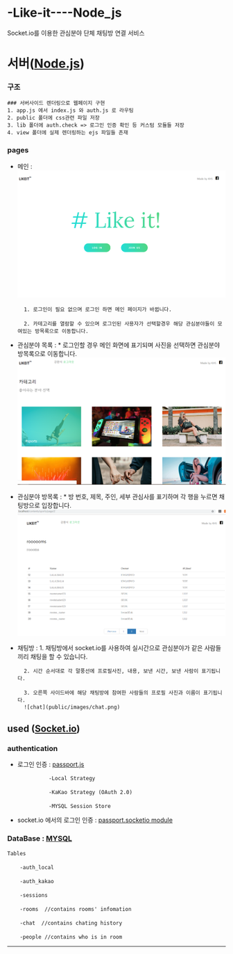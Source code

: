 # -Like-it----Node_js
Socket.io를 이용한 관심분야 단체 채팅방 연결 서비스

# 서버([Node.js](https://nodejs.org/ko/))

### __구조__
    ### 서버사이드 렌더링으로 웹페이지 구현 
    1. app.js 에서 index.js 와 auth.js 로 라우팅 
    2. public 폴더에 css관련 파일 저장
    3. lib 폴더에 auth.check => 로그인 인증 확인 등 커스텀 모듈들 저장
    4. view 폴더에 실제 렌더링하는 ejs 파일들 존재
### __pages__

* 메인 : ![main](public/images/main.png)


        1. 로그인이 필요 없으며 로그인 하면 메인 페이지가 바뀝니다.
                     
        2. 카테고리를 열람할 수 있으며 로그인된 사용자가 선택할경우 해당 관심분야들이 모여있는 방목록으로 이동합니다.
                  
* 관심분야 목록 :
        * 로그인할 경우 메인 화면에 표기되며 사진을 선택하면 관심분야 방목록으로 이동합니다.
        ![category](public/images/category.png)

* 관심분야 방목록 : 
        * 방 번호, 제목, 주인, 세부 관심사를 표기하며 각 행을 누르면 채팅방으로 입장합니다.
        ![rooms](public/images/rooms.png)


* 채팅방 :
        1. 채팅방에서 socket.io를 사용하여 실시간으로 관심분야가 같은 사람들끼리 채팅을 할 수 있습니다.

        2. 시간 순서대로 각 말풍선에 프로필사진, 내용, 보낸 시간, 보낸 사람이 표기됩니다.

        3. 오른쪽 사이드바에 해당 채팅방에 참여한 사람들의 프로필 사진과 이름이 표기됩니다.
        ![chat](public/images/chat.png)


## used ([__Socket.io__](https://socket.io/))

 ### __authentication__  

* 로그인 인증 : [passport.js](http://www.passportjs.org/) 

                -Local Strategy
                
                -KaKao Strategy (OAuth 2.0)
                
                -MYSQL Session Store
                
* socket.io 에서의 로그인 인증 : [passport.socketio module](https://www.npmjs.com/package/passport.socketio)
                
### __DataBase__ : [MYSQL](https://www.mysql.com/)

    Tables

        -auth_local
      
        -auth_kakao
      
        -sessions
      
        -rooms  //contains rooms' infomation
        
        -chat  //contains chating history
      
        -people //contains who is in room
        
      
---
